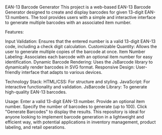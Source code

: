 EAN-13 Barcode Generator
This project is a web-based EAN-13 Barcode Generator designed to create and display barcodes for given 13-digit EAN-13 numbers. The tool provides users with a simple and interactive interface to generate multiple barcodes with an associated item number.

Features:

Input Validation: Ensures that the entered number is a valid 13-digit EAN-13 code, including a check digit calculation.
Customizable Quantity: Allows the user to generate multiple copies of the barcode at once.
Item Number Labeling: Associates each barcode with an optional item number for easy identification.
Dynamic Barcode Rendering: Uses the JsBarcode library to dynamically render barcodes in SVG format.
Responsive Design: User-friendly interface that adapts to various devices.


Technology Stack:
HTML/CSS: For structure and styling.
JavaScript: For interactive functionality and validation.
JsBarcode Library: To generate high-quality EAN-13 barcodes.


Usage:
Enter a valid 13-digit EAN-13 number.
Provide an optional item number.
Specify the number of barcodes to generate (up to 100).
Click "Generate Barcodes" to display the results.
This repository is ideal for anyone looking to implement barcode generation in a lightweight and efficient way, with potential applications in inventory management, product labeling, and retail operations.
